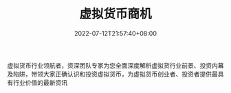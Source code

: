 ﻿---
weight: 
title: "虚拟货币商机"
description: "虚拟货币行业领航者，资深团队专家为您全面深度解析虚拟货行业前景、投资内幕及陷阱，带领大家正确认识和投资虚拟货币，为虚拟货币创业者、投资者提供最具有行业价值的最新资讯"
date: 2022-07-12T21:57:40+08:00
lastmod: 2022-07-12T16:45:40+08:00
draft: false
authors: ["yangsi"]
featuredImage: "xunihuobishangji.jpg"
link: ""
tags: ["微信公众号","虚拟货币商机"]
categories: ["navigation"]
navigation: ["微信公众号"]
lightgallery: true
toc: true
pinned: false
recommend: false
recommend1: false
---
虚拟货币行业领航者，资深团队专家为您全面深度解析虚拟货行业前景、投资内幕及陷阱，带领大家正确认识和投资虚拟货币，为虚拟货币创业者、投资者提供最具有行业价值的最新资讯
